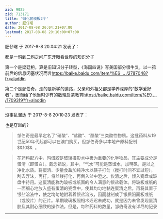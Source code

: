 ```yaml
---
aid: 9025
zid: 713171
title: '归化民模板2个'
author: 肥仔曙
date: 2017-08-08 20:04:21+07:00
lastmod: 2017-08-08 20:10:00+07:00
---
```


肥仔曙 于 2017-8-8 20:04:21 发表了：

都是一鸦到二鸦之间广东开眼看世界的知识分子

第一个是梁廷枏，算是旧知识分子转型，《海国四说》写美国部分很牛叉，以一鸦前后的信息闭塞状况而言[https://baike.baidu.com/item/%E6 ... /2787048?fr=aladdin](https://baike.baidu.com/item/%E6%A2%81%E5%BB%B7%E6%9E%8F/2787048?fr=aladdin)

第二个是邹伯奇，走的是新学的道路，父亲和外祖父都是学养深厚的“数学爱好者”，因而给了他当时少有的数理启蒙教育[https://baike.baidu.com/item/%E9 ... /1709319?fr=aladdin](https://baike.baidu.com/item/%E9%82%B9%E4%BC%AF%E5%A5%87/1709319?fr=aladdin)

---------

没事乱溜达 于 2017-8-8 20:10:23 发表了：

也是穿越的?


> 
> 邹伯奇是最早定名了“硝酸”、“盐酸”、“醋酸”三类酸性物质。这批药料从19世纪50年代起都可以在澳门购买，但邹伯奇多以本地产原料配制\$&10\$&  。


> 
> 在药料配方中，鸡蛋胶是玻璃摄影术中极为重要的化学物品，其主要成分是蛋清（即蛋白）。戴念祖说，其中，“气水”可能是蒸馏水，加明矾，是以之净化水质。将蛋清、少量食盐加纯净水以筷子打匀（搅打时间不宜过短），刮去浮沫，再打，将丝缕打化，再倒入盆中澄之。俟清之后，倾入瓷盘或玻盘中待用。这蛋清能称为玻板或纸面的令人满意的银盐载体。将玻板或纸的一面细心地放入盛有蛋清的瓷盘中，使其均匀地黏连蛋清之后，再将其置于银盐溶液中，使之均匀地附着着银盐溶液，因而就制成了银质阳面板或纸（或胶片）的正片。早期玻璃板照相术迟迟未成功，就是因为未曾发现蛋清胶及其耐心细致的操作法。但是，每种药料的数量，邹伯奇没有详尽的记录

---------

